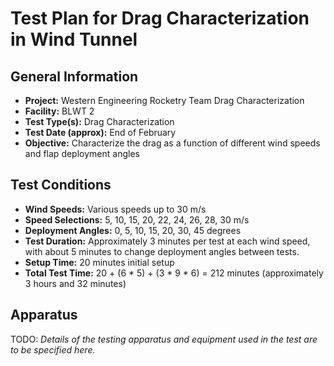 # Test Plan for Drag Characterization in Wind Tunnel

## General Information

- **Project:** Western Engineering Rocketry Team Drag Characterization
- **Facility:** BLWT 2
- **Test Type(s):** Drag Characterization
- **Test Date (approx):** End of February
- **Objective:** Characterize the drag as a function of different wind speeds and flap deployment angles

## Test Conditions

- **Wind Speeds:** Various speeds up to 30 m/s
- **Speed Selections:** 5, 10, 15, 20, 22, 24, 26, 28, 30 m/s
- **Deployment Angles:** 0, 5, 10, 15, 20, 30, 45 degrees
- **Test Duration:** Approximately 3 minutes per test at each wind speed, with about 5 minutes to change deployment angles between tests.
- **Setup Time:** 20 minutes initial setup
- **Total Test Time:** 20 + (6 * 5) + (3 * 9 * 6) = 212 minutes (approximately 3 hours and 32 minutes)

## Apparatus

TODO: *Details of the testing apparatus and equipment used in the test are to be specified here.*
